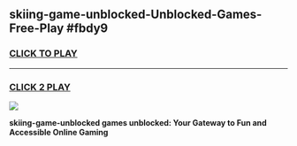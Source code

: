 
## skiing-game-unblocked-Unblocked-Games-Free-Play #fbdy9
<h3>
<a href="https://us.freeplayer.one?title=skiing-game-unblocked&ref=9M">CLICK TO PLAY</a></h3>
<hr>

<h3>
<a href="https://us.freeplayer.one?title=skiing-game-unblocked&ref=9M">CLICK 2 PLAY</a>
  
</h3>

<a href="https://us.freeplayer.one?title=skiing-game-unblocked&ref=9M"><img src="https://clearcache.store/games.png"></a>


**skiing-game-unblocked games unblocked: Your Gateway to Fun and Accessible Online Gaming**
